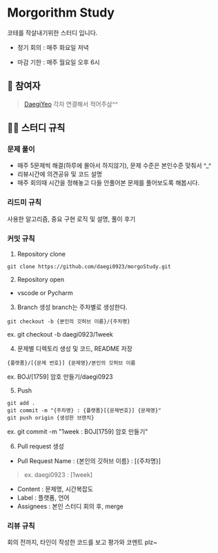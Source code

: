 # Morgorithm Study
코테를 작살내기위한 스터디 입니다.

- 정기 회의 : 매주 화요일 저녁

- 마감 기한 : 매주 월요일 오후 6시


## 👥 참여자
> [DaegiYeo](https://github.com/daegi0923)
> 각자 연결해서 적어주삼^^

## 💁‍♂️ 스터디 규칙
### 문제 풀이
- 매주 5문제씩 해결(하루에 몰아서 하지않기), 문제 수준은 본인수준 맞춰서 ^_^
- 리뷰시간에 의견공유 및 코드 설명
- 매주 회의때 시간을 정해놓고 다들 안풀어본 문제를 풀어보도록 해봅시다.



### 리드미 규칙
사용한 알고리즘, 중요 구현 로직 및 설명, 풀이 후기

### 커밋 규칙
1. Repository clone
```
git clone https://github.com/daegi0923/morgoStudy.git
```
2. Repository open
- vscode or Pycharm
3. Branch 생성
branch는 주차별로 생성한다.
```
git checkout -b {본인의 깃허브 이름}/{주차명}
```
ex. git checkout -b daegi0923/1week

4. 문제별 디렉토리 생성 및 코드, README 저장
```
{플랫폼}/[{문제 번호}] {문제명}/본인의 깃허브 이름
```
ex. BOJ/[1759] 암호 만들기/daegi0923

5. Push
```
git add .
git commit -m "{주차명} : {플랫폼}[{문제번호}] {문제명}"
git push origin {생성한 브랜치}
```
ex. git commit -m "1week : BOJ[1759] 암호 만들기"

6. Pull request 생성
- Pull Request Name : {본인의 깃허브 이름} : [{주차명}]
> ex. daegi0923 : [1week]

- Content : 문제명, 시간복잡도
- Label : 플랫폼, 언어
- Assignees : 본인
스터디 회의 후, merge
### 리뷰 규칙
회의 전까지, 타인이 작성한 코드를 보고 평가와 코멘트 plz~
